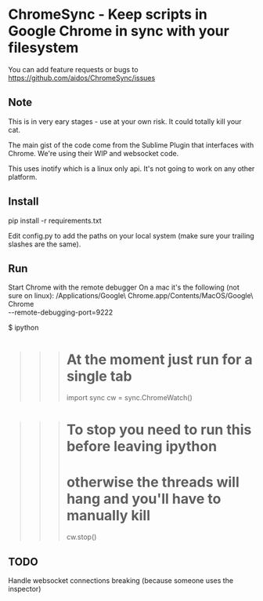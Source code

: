 
# ChromeSync - Keep scripts in Google Chrome in sync with your filesystem

You can add feature requests or bugs to https://github.com/aidos/ChromeSync/issues


## Note
This is in very eary stages - use at your own risk. It could totally
kill your cat.

The main gist of the code come from the Sublime Plugin that interfaces
with Chrome. We're using their WIP and websocket code.

This uses inotify which is a linux only api. It's not going to work on any
other platform.


## Install
pip install -r requirements.txt

Edit config.py to add the paths on your local system (make sure your trailing
slashes are the same).


## Run
Start Chrome with the remote debugger
On a mac it's the following (not sure on linux):
/Applications/Google\ Chrome.app/Contents/MacOS/Google\ Chrome \
--remote-debugging-port=9222

$ ipython
>>> # At the moment just run for a single tab
>>> import sync
>>> cw = sync.ChromeWatch()

>>> # To stop you need to run this before leaving ipython
>>> # otherwise the threads will hang and you'll have to manually kill
>>> cw.stop()


## TODO
Handle websocket connections breaking (because someone uses the inspector)

